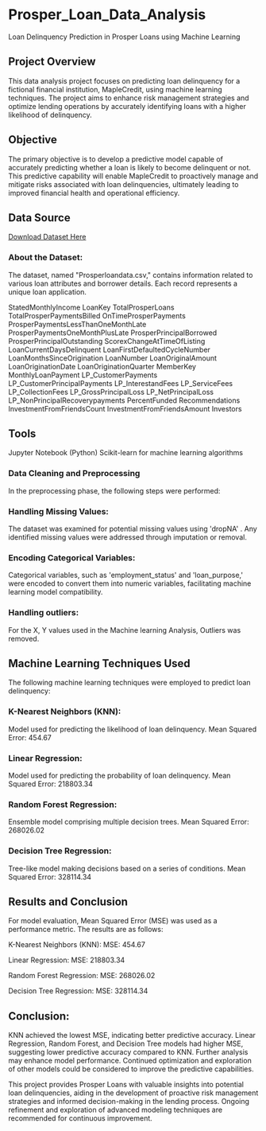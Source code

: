 # Prosper_Loan_Data_Analysis
Loan Delinquency Prediction in Prosper Loans using Machine Learning

## Project Overview
This data analysis project focuses on predicting loan delinquency for a fictional financial institution, MapleCredit, using machine learning techniques. The project aims to enhance risk management strategies and optimize lending operations by accurately identifying loans with a higher likelihood of delinquency.

## Objective
The primary objective is to develop a predictive model capable of accurately predicting whether a loan is likely to become delinquent or not. This predictive capability will enable MapleCredit to proactively manage and mitigate risks associated with loan delinquencies, ultimately leading to improved financial health and operational efficiency.

## Data Source
[Download Dataset Here](https://www.kaggle.com/datasets/henryokam/prosper-loan-data)

### About the Dataset:
The dataset, named "Prosperloandata.csv," contains information related to various loan attributes and borrower details. Each record represents a unique loan application.

 StatedMonthlyIncome	LoanKey	TotalProsperLoans	TotalProsperPaymentsBilled	OnTimeProsperPayments	ProsperPaymentsLessThanOneMonthLate	ProsperPaymentsOneMonthPlusLate	ProsperPrincipalBorrowed	ProsperPrincipalOutstanding	ScorexChangeAtTimeOfListing	LoanCurrentDaysDelinquent	LoanFirstDefaultedCycleNumber	LoanMonthsSinceOrigination	LoanNumber	LoanOriginalAmount	LoanOriginationDate	LoanOriginationQuarter	MemberKey	MonthlyLoanPayment	LP_CustomerPayments	LP_CustomerPrincipalPayments	LP_InterestandFees	LP_ServiceFees	LP_CollectionFees	LP_GrossPrincipalLoss	LP_NetPrincipalLoss	LP_NonPrincipalRecoverypayments	PercentFunded	Recommendations	InvestmentFromFriendsCount	InvestmentFromFriendsAmount	Investors

## Tools
Jupyter Notebook (Python)
Scikit-learn for machine learning algorithms

### Data Cleaning and Preprocessing
In the preprocessing phase, the following steps were performed:

### Handling Missing Values:
The dataset was examined for potential missing values using 'dropNA' . Any identified missing values were addressed through imputation or removal.

### Encoding Categorical Variables:
Categorical variables, such as 'employment_status' and 'loan_purpose,' were encoded to convert them into numeric variables, facilitating machine learning model compatibility.

### Handling outliers:
For the X, Y values used in the Machine learning Analysis, Outliers was removed.

## Machine Learning Techniques Used
The following machine learning techniques were employed to predict loan delinquency:

### K-Nearest Neighbors (KNN):
Model used for predicting the likelihood of loan delinquency.
Mean Squared Error: 454.67

### Linear Regression:
Model used for predicting the probability of loan delinquency.
Mean Squared Error: 218803.34

### Random Forest Regression:
Ensemble model comprising multiple decision trees.
Mean Squared Error: 268026.02

### Decision Tree Regression:
Tree-like model making decisions based on a series of conditions.
Mean Squared Error: 328114.34

## Results and Conclusion
For model evaluation, Mean Squared Error (MSE) was used as a performance metric. The results are as follows:

K-Nearest Neighbors (KNN):
MSE: 454.67

Linear Regression:
MSE: 218803.34

Random Forest Regression:
MSE: 268026.02

Decision Tree Regression:
MSE: 328114.34

## Conclusion:
KNN achieved the lowest MSE, indicating better predictive accuracy.
Linear Regression, Random Forest, and Decision Tree models had higher MSE, suggesting lower predictive accuracy compared to KNN.
Further analysis may enhance model performance.
Continued optimization and exploration of other models could be considered to improve the predictive capabilities.

This project provides Prosper Loans  with valuable insights into potential loan delinquencies, aiding in the development of proactive risk management strategies and informed decision-making in the lending process. Ongoing refinement and exploration of advanced modeling techniques are recommended for continuous improvement.





